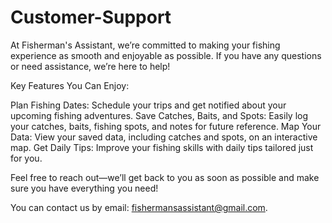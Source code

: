 # Customer-Support

At Fisherman's Assistant, we’re committed to making your fishing experience as smooth and enjoyable as possible. If you have any questions or need assistance, we’re here to help!

Key Features You Can Enjoy:

Plan Fishing Dates: Schedule your trips and get notified about your upcoming fishing adventures.
Save Catches, Baits, and Spots: Easily log your catches, baits, fishing spots, and notes for future reference.
Map Your Data: View your saved data, including catches and spots, on an interactive map.
Get Daily Tips: Improve your fishing skills with daily tips tailored just for you.

Feel free to reach out—we’ll get back to you as soon as possible and make sure you have everything you need!

You can contact us by email: fishermansassistant@gmail.com.

